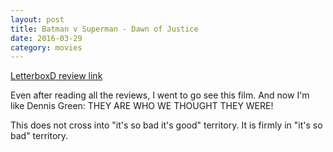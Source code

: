 ```yaml
---
layout: post
title: Batman v Superman - Dawn of Justice 
date: 2016-03-29
category: movies
---
```

 
[LetterboxD review link](http://letterboxd.com/samarthbhaskar/film/batman-v-superman-dawn-of-justice/)

Even after reading all the reviews, I went to go see this film. And now I'm like Dennis Green: THEY ARE WHO WE THOUGHT THEY WERE!

This does not cross into "it's so bad it's good" territory. It is firmly in "it's so bad" territory. 

